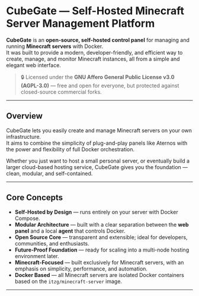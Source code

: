 # CubeGate — Self-Hosted Minecraft Server Management Platform

**CubeGate** is an **open-source, self-hosted control panel** for managing and running **Minecraft servers** with Docker.  
It was built to provide a modern, developer-friendly, and efficient way to create, manage, and monitor Minecraft instances, all from a simple and elegant web interface.

> 🔒 Licensed under the **GNU Affero General Public License v3.0 (AGPL-3.0)** — free and open for everyone, but protected against closed-source commercial forks.

---

## Overview

CubeGate lets you easily create and manage Minecraft servers on your own infrastructure.  
It aims to combine the simplicity of plug-and-play panels like Aternos with the power and flexibility of full Docker orchestration.

Whether you just want to host a small personal server, or eventually build a larger cloud-based hosting service, CubeGate gives you the foundation — clean, modular, and self-contained.

---

## Core Concepts

- **Self-Hosted by Design** — runs entirely on your server with Docker Compose.
- **Modular Architecture** — built with a clear separation between the **web panel** and a local **agent** that controls Docker.
- **Open Source Core** — transparent and extensible; ideal for developers, communities, and enthusiasts.
- **Future-Proof Foundation** — ready for scaling into a multi-node hosting environment later.
- **Minecraft-Focused** — built exclusively for Minecraft servers, with an emphasis on simplicity, performance, and automation.
- **Docker Based** — all Minecraft servers are isolated Docker containers based on the `itzg/minecraft-server` image.
---
